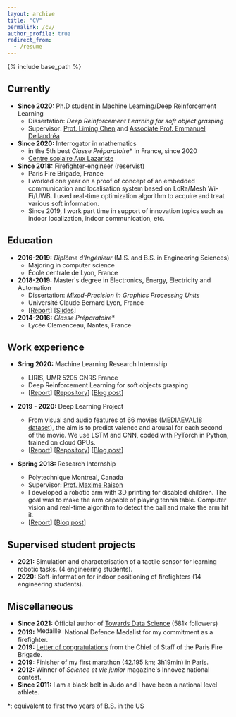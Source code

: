 ```yaml
---
layout: archive
title: "CV"
permalink: /cv/
author_profile: true
redirect_from:
  - /resume
---
```


{% include base_path %}

## Currently

* **Since 2020:** Ph.D student in Machine Learning/Deep Reinforcement Learning
  * Dissertation: _Deep Reinforcement Learning for soft object grasping_
  * Supervisor: [Prof. Liming Chen](https://sites.google.com/view/limingchen/accueil) and [Associate Prof. Emmanuel Dellandréa](http://perso.ec-lyon.fr/emmanuel.dellandrea/index.php)
* **Since 2020:** Interrogator in mathematics
  * in the 5th best _Classe Préparatoire_*  in France, since 2020
  * [Centre scolaire Aux Lazariste](https://www.letudiant.fr/palmares/classement-prepa/fiche/etablissement-centre-scolaire-aux-lazaristes-6257.html)
* **Since 2018:** Firefighter-engineer (reservist)
  * Paris Fire Brigade, France
  * I worked one year on a proof of concept of an embedded communication and localisation system based on LoRa/Mesh Wi-Fi/UWB. I used real-time optimization algorithm to acquire and treat various soft information.
  * Since 2019, I work part time in support of innovation topics such as indoor localization, indoor communication, etc.

## Education

* **2016-2019:** _Diplôme d’Ingénieur_ (M.S. and B.S. in Engineering Sciences)
  * Majoring in computer science
  * École centrale de Lyon, France
* **2018-2019:** Master's degree in Electronics, Energy, Electricity and Automation
  * Dissertation: _Mixed-Precision in Graphics Processing Units_
  * Université Claude Bernard Lyon, France
  * [[Report](../files/mixed_precision_in_graphics_processing_units_report.pdf)] [[Slides](../files/mixed_precision_in_graphics_processing_units_slides.pdf)]
* **2014-2016:** _Classe Préparatoire_*
  * Lycée Clemenceau, Nantes, France

## Work experience


* **Sring 2020:** Machine Learning Research Internship
  * LIRIS, UMR 5205 CNRS France
  * Deep Reinforcement Learning for soft objects grasping
  * [[Report](../files/TFErapport.pdf)] [[Repository](https://github.com/qgallouedec/panda-gym)]  [[Blog post](https://qgallouedec.github.io/posts/2021/02/openai-environment-for-franka-emika-panda-robot/)]

* **2019 - 2020:** Deep Learning Project
  * From visual and audio features of 66 movies ([MEDIAEVAL18 dataset](http://www.multimediaeval.org/mediaeval2018/)), the aim is to predict valence and arousal for each second of the movie. We use LSTM and CNN, coded with PyTorch in Python, trained on cloud GPUs.
  * [[Report](../files/Rapport_Emotion_Project.pdf)] [[Repository](https://github.com/KongHag/emotion_project)] [[Blog post](https://qgallouedec.github.io/posts/2020/03/learning-a-machine-to-feel-emotions/)]

* **Spring 2018:** Research Internship
  * Polytechnique Montreal, Canada
  * Supervisor: [Prof. Maxime Raison](https://www.polymtl.ca/expertises/en/raison-maxime)
  * I developed a robotic arm with 3D printing for disabled children. The goal was to make the arm capable of playing tennis table. Computer vision and real-time algorithm to detect the ball and make the arm hit it.
  * [[Report](../files/CRME_intership.pdf)] [[Blog post](https://qgallouedec.github.io/posts/2018/08/building_a_robot_with_3D_printing/)]


## Supervised student projects

* **2021:** Simulation and characterisation of a tactile sensor for learning robotic tasks. (4 engineering students).
* **2020:** Soft-information for indoor positioning of firefighters (14 engineering students).

## Miscellaneous

* **Since 2021:** Official author of [Towards Data Science](https://towardsdatascience.com) (581k followers)
* **2019:** <img alt="Medaille de la Defense Nationale Bronze ribbon.svg" src="//upload.wikimedia.org/wikipedia/commons/thumb/5/5e/Medaille_de_la_Defense_Nationale_Bronze_ribbon.svg/60px-Medaille_de_la_Defense_Nationale_Bronze_ribbon.svg.png" decoding="async" srcset="//upload.wikimedia.org/wikipedia/commons/thumb/5/5e/Medaille_de_la_Defense_Nationale_Bronze_ribbon.svg/90px-Medaille_de_la_Defense_Nationale_Bronze_ribbon.svg.png 1.5x, //upload.wikimedia.org/wikipedia/commons/thumb/5/5e/Medaille_de_la_Defense_Nationale_Bronze_ribbon.svg/120px-Medaille_de_la_Defense_Nationale_Bronze_ribbon.svg.png 2x" data-file-width="218" data-file-height="60" width="60" height="17"> National Defence Medalist for my commitment as a firefighter.
* **2019:** [Letter of congratulations](../files/lettre_de_felicitations.pdf) from the Chief of Staff of the Paris Fire Brigade.
* **2019:** Finisher of my first marathon (42.195 km; 3h19min) in Paris.
* **2012:** Winner of _Science et vie junior_ magazine's Innovez national contest.
* **Since 2011:** I am a black belt in Judo and I have been a national level athlete.

*: equivalent to first two years of B.S. in the US



<!-- Publications
======
  <ul>{% for post in site.publications %}
    {% include archive-single-cv.html %}
  {% endfor %}</ul> -->
  
<!-- Talks
======
  <ul>{% for post in site.talks %}
    {% include archive-single-talk-cv.html %}
  {% endfor %}</ul> -->
  
<!-- Teaching
======
  <ul>{% for post in site.teaching %}
    {% include archive-single-cv.html %}
  {% endfor %}</ul> -->
  

